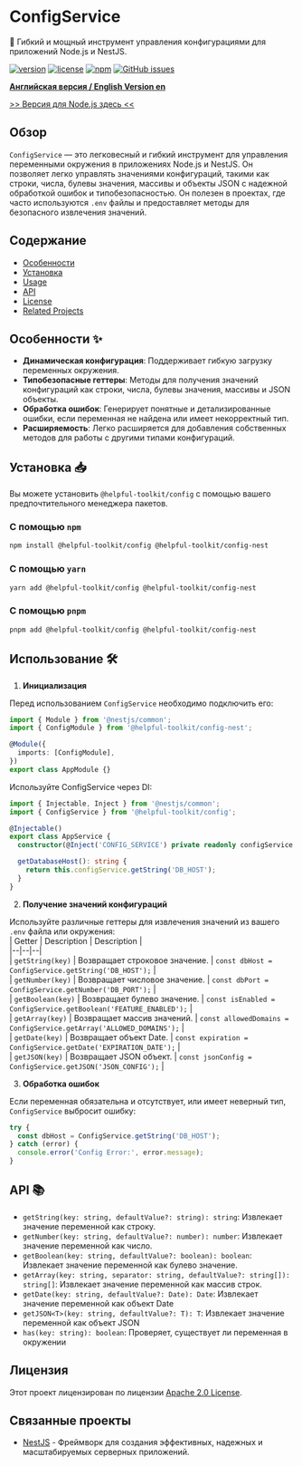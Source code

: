 # ConfigService
🚀 Гибкий и мощный инструмент управления конфигурациями для приложений Node.js и NestJS.

[![version](https://img.shields.io/npm/v/@helpful-toolkit/config)](https://www.npmjs.com/package/@helpful-toolkit/config) [![license](https://img.shields.io/npm/l/@helpful-toolkit/config)](https://opensource.org/licenses/Apache-2.0) [![npm](https://img.shields.io/npm/dt/@helpful-toolkit/config)](https://www.npmjs.com/package/@helpful-toolkit/config) [![GitHub issues](https://img.shields.io/github/issues/helpful-toolkit/config)](https://github.com/helpful-toolkit/config/issues)

**[Английская версия / English Version en](./README.md)**

[>> Версия для Node.js здесь <<](https://github.com/HotsHom/helpful-toolkit/tree/main/packages/config)

## Обзор

`ConfigService` — это легковесный и гибкий инструмент для управления переменными окружения в приложениях Node.js и NestJS. Он позволяет легко управлять значениями конфигураций, такими как строки, числа, булевы значения, массивы и объекты JSON с надежной обработкой ошибок и типобезопасностью. Он полезен в проектах, где часто используются `.env` файлы и предоставляет методы для безопасного извлечения значений.

## Содержание

- [Особенности](#особенности--✨)
- [Установка](#установка--📥)
- [Usage](#использование--🛠)
- [API](#api--📚)
- [License](#лицензия)
- [Related Projects](#связанные-проекты)

## Особенности  ✨

- **Динамическая конфигурация**: Поддерживает гибкую загрузку переменных окружения.
- **Типобезопасные геттеры**: Методы для получения значений конфигураций как строки, числа, булевы значения, массивы и JSON объекты.
- **Обработка ошибок**: Генерирует понятные и детализированные ошибки, если переменная не найдена или имеет некорректный тип.
- **Расширяемость**: Легко расширяется для добавления собственных методов для работы с другими типами конфигураций.

## Установка  📥

Вы можете установить `@helpful-toolkit/config` с помощью вашего предпочтительного менеджера пакетов.
### С помощью `npm`

```bash 
npm install @helpful-toolkit/config @helpful-toolkit/config-nest  
```  
### С помощью `yarn`

```bash 
yarn add @helpful-toolkit/config @helpful-toolkit/config-nest 
```  

### С помощью `pnpm`

```bash 
pnpm add @helpful-toolkit/config @helpful-toolkit/config-nest    
```   
## Использование  🛠

1. **Инициализация**

Перед использованием `ConfigService` необходимо подключить его:
```typescript 
import { Module } from '@nestjs/common';
import { ConfigModule } from '@helpful-toolkit/config-nest';

@Module({
  imports: [ConfigModule],
})
export class AppModule {}
```   
Используйте ConfigService через DI:
```typescript
import { Injectable, Inject } from '@nestjs/common';
import { ConfigService } from '@helpful-toolkit/config';

@Injectable()
export class AppService {
  constructor(@Inject('CONFIG_SERVICE') private readonly configService: typeof ConfigService) {}

  getDatabaseHost(): string {
    return this.configService.getString('DB_HOST');
  }
}
```
2. **Получение значений конфигураций**

Используйте различные геттеры для извлечения значений из вашего `.env` файла или окружения:  
| Getter | Description | Description |  
|--|--|--|  
| `getString(key)` | Возвращает строковое значение. | `const dbHost = ConfigService.getString('DB_HOST');` |  
| `getNumber(key)` | Возвращает числовое значение. | `const dbPort = ConfigService.getNumber('DB_PORT');` |  
| `getBoolean(key)` | Возвращает булево значение. | `const isEnabled = ConfigService.getBoolean('FEATURE_ENABLED');` |  
| `getArray(key)` | Возвращает массив значений. | `const allowedDomains = ConfigService.getArray('ALLOWED_DOMAINS');` |  
| `getDate(key)` | Возвращает объект Date. | `const expiration = ConfigService.getDate('EXPIRATION_DATE');` |  
| `getJSON(key)` | Возвращает JSON объект. | `const jsonConfig = ConfigService.getJSON('JSON_CONFIG');` |


3. **Обработка ошибок**

Если переменная обязательна и отсутствует, или имеет неверный тип, `ConfigService` выбросит ошибку:

```typescript 
try {  
  const dbHost = ConfigService.getString('DB_HOST');  
} catch (error) {  
  console.error('Config Error:', error.message);  
}  
```   
## API  📚

- `getString(key: string, defaultValue?: string): string`: Извлекает значение переменной как строку.
- `getNumber(key: string, defaultValue?: number): number`: Извлекает значение переменной как число.
- `getBoolean(key: string, defaultValue?: boolean): boolean`: Извлекает значение переменной как булево значение.
- `getArray(key: string, separator: string, defaultValue?: string[]): string[]`: Извлекает значение переменной как массив строк.
- `getDate(key: string, defaultValue?: Date): Date`: Извлекает значение переменной как объект Date
- `getJSON<T>(key: string, defaultValue?: T): T`: Извлекает значение переменной как объект JSON
- `has(key: string): boolean`: Проверяет, существует ли переменная в окружении

## Лицензия

Этот проект лицензирован по лицензии [Apache 2.0 License](https://opensource.org/licenses/Apache-2.0).

## Связанные проекты

- [NestJS](https://nestjs.com/) - Фреймворк для создания эффективных, надежных и масштабируемых серверных приложений.
